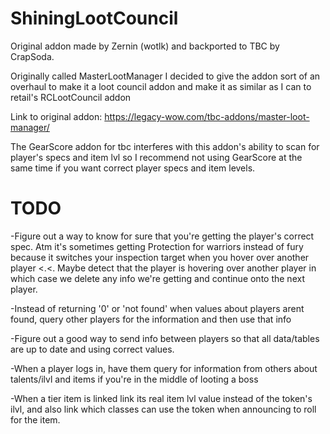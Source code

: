 # ShiningLootCouncil

Original addon made by Zernin (wotlk) and backported to TBC by CrapSoda.

Originally called MasterLootManager I decided to give the addon sort of an overhaul to make it a loot council addon and make it as similar as I can to retail's RCLootCouncil addon

Link to original addon: https://legacy-wow.com/tbc-addons/master-loot-manager/

The GearScore addon for tbc interferes with this addon's ability to scan for player's specs and item lvl so I recommend not using GearScore at the same time if you want correct player specs and item levels.

# TODO

-Figure out a way to know for sure that you're getting the player's correct spec. Atm it's sometimes getting Protection for warriors instead of fury because it switches your inspection target when you hover over another player <.<. Maybe detect that the player is hovering over another player in which case we delete any info we're getting and continue onto the next player.

-Instead of returning '0' or 'not found' when values about players arent found, query other players for the information and then use that info

-Figure out a good way to send info between players so that all data/tables are up to date and using correct values.

-When a player logs in, have them query for information from others about talents/ilvl and items if you're in the middle of looting a boss

-When a tier item is linked link its real item lvl value instead of the token's ilvl, and also link which classes can use the token when announcing to roll for the item.
